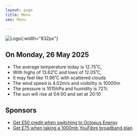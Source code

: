 ```yaml
---
layout: page
title: Menu
seo: Menu

---
```


![Logo](/images/logo.jpg){:width="832px"}

<!-- weather_marker starts -->
## On Monday, 26 May 2025

- The average temperature today is 12.75˚C,
- With highs of 13.62˚C and lows of 12.05˚C,
- It may feel like 11.96˚C with scattered clouds
- The wind speed is 4.02m/s and visibility is 10000m
- The pressure is 1015hPa and humidity is 72%
- The sun will rise at 04:00 and set at 20:10

<!-- weather_marker ends -->

## Sponsors

- [Get £50 credit when switching to Octopus Energy](https://bit.ly/3oD1nnS)
- [Get £75 when taking a 1000mb YouFibre broadband plan](https://aklam.io/91zWhU?)
